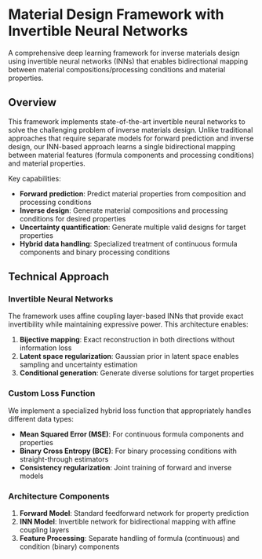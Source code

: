 # Material Design Framework with Invertible Neural Networks

A comprehensive deep learning framework for inverse materials design using invertible neural networks (INNs) that enables bidirectional mapping between material compositions/processing conditions and material properties.

## Overview

This framework implements state-of-the-art invertible neural networks to solve the challenging problem of inverse materials design. Unlike traditional approaches that require separate models for forward prediction and inverse design, our INN-based approach learns a single bidirectional mapping between material features (formula components and processing conditions) and material properties.

Key capabilities:
- **Forward prediction**: Predict material properties from composition and processing conditions
- **Inverse design**: Generate material compositions and processing conditions for desired properties
- **Uncertainty quantification**: Generate multiple valid designs for target properties
- **Hybrid data handling**: Specialized treatment of continuous formula components and binary processing conditions

## Technical Approach

### Invertible Neural Networks

The framework uses affine coupling layer-based INNs that provide exact invertibility while maintaining expressive power. This architecture enables:

1. **Bijective mapping**: Exact reconstruction in both directions without information loss
2. **Latent space regularization**: Gaussian prior in latent space enables sampling and uncertainty estimation
3. **Conditional generation**: Generate diverse solutions for target properties

### Custom Loss Function

We implement a specialized hybrid loss function that appropriately handles different data types:

- **Mean Squared Error (MSE)**: For continuous formula components and properties
- **Binary Cross Entropy (BCE)**: For binary processing conditions with straight-through estimators
- **Consistency regularization**: Joint training of forward and inverse models

### Architecture Components

1. **Forward Model**: Standard feedforward network for property prediction
2. **INN Model**: Invertible network for bidirectional mapping with affine coupling layers
3. **Feature Processing**: Separate handling of formula (continuous) and condition (binary) components

